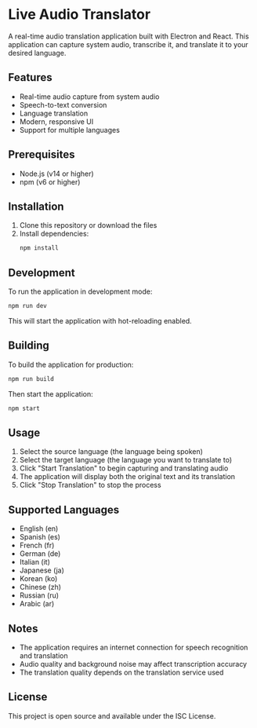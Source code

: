 # Live Audio Translator

A real-time audio translation application built with Electron and React. This application can capture system audio, transcribe it, and translate it to your desired language.

## Features

- Real-time audio capture from system audio
- Speech-to-text conversion
- Language translation
- Modern, responsive UI
- Support for multiple languages

## Prerequisites

- Node.js (v14 or higher)
- npm (v6 or higher)

## Installation

1. Clone this repository or download the files
2. Install dependencies:
   ```bash
   npm install
   ```

## Development

To run the application in development mode:

```bash
npm run dev
```

This will start the application with hot-reloading enabled.

## Building

To build the application for production:

```bash
npm run build
```

Then start the application:

```bash
npm start
```

## Usage

1. Select the source language (the language being spoken)
2. Select the target language (the language you want to translate to)
3. Click "Start Translation" to begin capturing and translating audio
4. The application will display both the original text and its translation
5. Click "Stop Translation" to stop the process

## Supported Languages

- English (en)
- Spanish (es)
- French (fr)
- German (de)
- Italian (it)
- Japanese (ja)
- Korean (ko)
- Chinese (zh)
- Russian (ru)
- Arabic (ar)

## Notes

- The application requires an internet connection for speech recognition and translation
- Audio quality and background noise may affect transcription accuracy
- The translation quality depends on the translation service used

## License

This project is open source and available under the ISC License. 